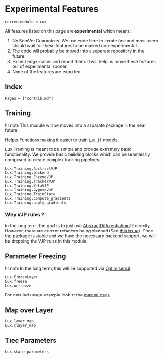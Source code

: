 # Experimental Features

```@meta
CurrentModule = Lux
```

All features listed on this page are **experimental** which means:

  1. No SemVer Guarantees. We use code here to iterate fast and most users should wait for
     these features to be marked non-experimental.
  2. The code will probably be moved into a separate repository in the future.
  3. Expect edge-cases and report them. It will help us move these features out of
     experimental sooner.
  4. None of the features are exported.

## Index

```@index
Pages = ["contrib.md"]
```

## Training

!!! note
    This module will be moved into a separate package in the near future.

Helper Functions making it easier to train `Lux.jl` models.

Lux.Training is meant to be simple and provide extremely basic functionality. We provide
basic building blocks which can be seamlessly composed to create complex training pipelines.

```@docs
Lux.Training.AbstractVJP
Lux.Training.backend
Lux.Training.EnzymeVJP
Lux.Training.TrackerVJP
Lux.Training.YotaVJP
Lux.Training.ZygoteVJP
Lux.Training.TrainState
Lux.Training.compute_gradients
Lux.Training.apply_gradients
```

### Why VJP rules ?

In the long term, the goal is to just use
[AbstractDifferentiation.jl](https://github.com/JuliaDiff/AbstractDifferentiation.jl/)?
directly. However, there are current refactors being planned (See
[this issue](https://github.com/EnzymeAD/Enzyme.jl/issues/349#issuecomment-1144514285)).
Once the package is stable and we have the necessary backend support, we will be dropping
the VJP rules in this module.


## Parameter Freezing

!!! note
    In the long term, this will be supported via
    [Optimisers.jl](https://github.com/FluxML/Optimisers.jl/pull/49).

```@docs
Lux.FrozenLayer
Lux.freeze
Lux.unfreeze
```

For detailed usage example look at the [manual page](../manual/freezing_parameters.md).


## Map over Layer

```@docs
Lux.layer_map
Lux.@layer_map
```

## Tied Parameters

```@docs
Lux.share_parameters
```
